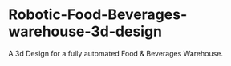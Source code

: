 # Robotic-Food-Beverages-warehouse-3d-design
A 3d Design for a fully automated Food &amp; Beverages Warehouse.
